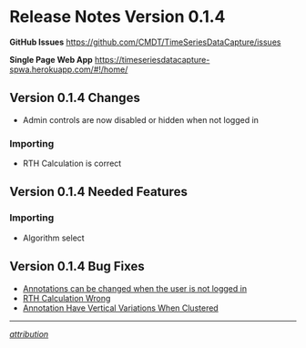 # Release Notes Version 0.1.4

**GitHub Issues** https://github.com/CMDT/TimeSeriesDataCapture/issues

**Single Page Web App** https://timeseriesdatacapture-spwa.herokuapp.com/#!/home/

## Version 0.1.4 Changes
- Admin controls are now disabled or hidden when not logged in

### Importing
- RTH Calculation is correct

## Version 0.1.4 Needed Features

### Importing
- Algorithm select 


## Version 0.1.4 Bug Fixes
- [Annotations can be changed when the user is not logged in](https://github.com/CMDT/TimeSeriesDataCapture/issues/43)
- [RTH Calculation Wrong](https://github.com/CMDT/TimeSeriesDataCapture/issues/36)
- [Annotation Have Vertical Variations When Clustered](https://github.com/CMDT/TimeSeriesDataCapture/issues/35)

---

*[attribution](https://github.com/CMDT/TimeSeriesDataCapture/blob/master/Documents/attribution.md)*





 
